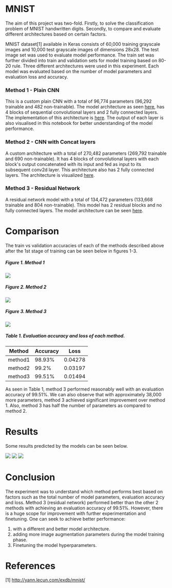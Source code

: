 # MNIST

The aim of this project was two-fold. Firstly, to solve the classification problem of MNIST handwritten digits. Secondly, to compare and evaluate different architectures based on certain factors.

MNIST dataset[1] available in Keras consists of 60,000 training grayscale images and 10,000 test grayscale images of dimensions 28x28. The test image set was used to evaluate model performance. The train set was further divided into train and validation sets for model training based on 80-20 rule. Three different architectures were used in this experiment. Each model was evaluated based on the number of model parameters and evaluation loss and accuracy.

### Method 1 - Plain CNN

This is a custom plain CNN with a total of 96,774 parameters (96,292 trainable and 482 non-trainable). The model architecture as seen [here](https://github.com/SivanandaGorugantu/convolutional_neural_networks/tree/main/Image_classification/MNIST/Model_Architecture/mnist2FC.png), has 4 blocks of sequential convolutional layers and 2 fully connected layers. The implementation of this architecture is [here](https://github.com/SivanandaGorugantu/convolutional_neural_networks/tree/main/Image_classification/MNIST/notebooks/MNIST_2FC.ipynb). The output of each layer is also visualised in this notebook for better understanding of the model performance.

### Method 2 - CNN with Concat layers

A custom architecture with a total of 270,482 parameters (269,792 trainable and 690 non-trainable). It has 4 blocks of convolutional layers with each block's output concatenated with its input and fed as input to its subsequent conv2d layer. This architecture also has 2 fully connected layers. The architecture is visualized [here](https://github.com/SivanandaGorugantu/convolutional_neural_networks/tree/main/Image_classification/MNIST/Model_Architecture/mnist2FC_concat.png).

### Method 3 - Residual Network

A residual network model with a total of 134,472 parameters (133,668 trainable and 804 non-trainable). This model has 2 residual blocks and no fully connected layers. The model architecture can be seen [here](https://github.com/SivanandaGorugantu/convolutional_neural_networks/tree/main/Image_classification/MNIST/Model_Architecture/mnist_Res.png).

# Comparison

The train vs validation accuracies of each of the methods described above after the 1st stage of training can be seen below in figures 1-3.

##### Figure 1. Method 1

![](https://raw.githubusercontent.com/SivanandaGorugantu/convolutional_neural_networks/tree/main/Image_classification/MNIST/.github/images/method1.png)

##### Figure 2. Method 2
![](https://raw.githubusercontent.com/SivanandaGorugantu/convolutional_neural_networks/tree/main/Image_classification/MNIST/.github/images/method2.png)

##### Figure 3. Method 3
![](https://raw.githubusercontent.com/SivanandaGorugantu/convolutional_neural_networks/tree/main/Image_classification/MNIST/.github/images/method3.png)

##### Table 1. Evaluation accuracy and loss of each method.

| Method | Accuracy | Loss |
| ------ | -------- | ---- |
| method1| 98.93% | 0.04278 |
| method2| 99.2% | 0.03197 |
| method3| 99.51% | 0.01494 |

As seen in Table 1, method 3  performed reasonably well with an evaluation accuracy of 99.51%. We can also observe that with approximately 38,000 more parameters, method 3 achieved significant improvement over method 1. Also, method 3 has half the number of parameters as compared to method 2.

# Results

Some results predicted by the models can be seen below.

![](https://raw.githubusercontent.com/SivanandaGorugantu/convolutional_neural_networks/tree/main/Image_classification/MNIST/.github/images/1.png)
![](https://raw.githubusercontent.com/SivanandaGorugantu/convolutional_neural_networks/tree/main/Image_classification/MNIST/.github/images/2.png)
![](https://raw.githubusercontent.com/SivanandaGorugantu/convolutional_neural_networks/tree/main/Image_classification/MNIST/.github/images/3.png)


# Conclusion

The experiment was to understand which method performs best based on factors such as the total number of model parameters, evaluation accuracy and loss. Method 3 (residual network) performed better than the other 2 methods with achieving an evaluation accuracy of 99.51%. However, there is a huge scope for improvement with further experimentation and finetuning. One can seek to achieve better performance:
1. with a different and better model architecture.
2. adding more image augmentation parameters during the model training phase.
3. Finetuning the model hyperparameters.

# References

[1] http://yann.lecun.com/exdb/mnist/
